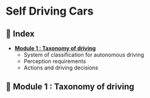 # Self Driving Cars

## 💢 Index
* **[Module 1 : Taxonomy of driving]()**
  * System of classification for autonomous driving
  * Perception requirements
  * Actions and driving decisions

<!-- * **[Module 2]()** -->

## 💢 Module 1 : Taxonomy of driving
